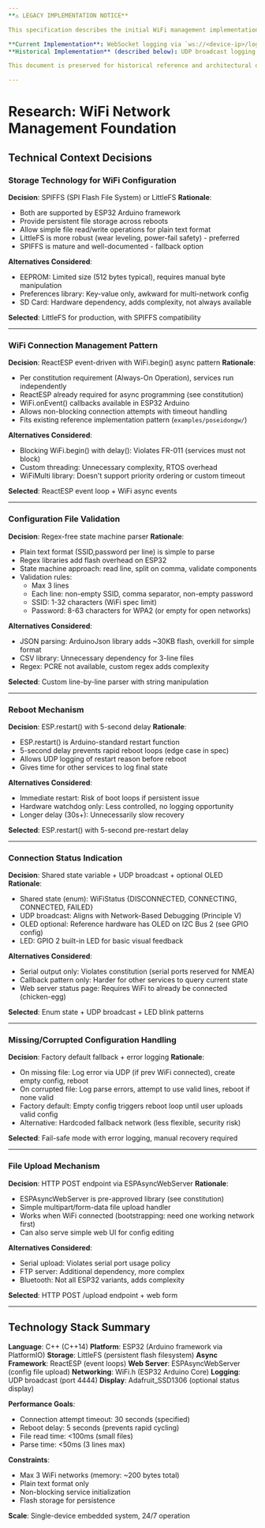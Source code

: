 ```yaml
---
**⚠️ LEGACY IMPLEMENTATION NOTICE**

This specification describes the initial WiFi management implementation which used UDP broadcast logging (port 4444). The system has since been migrated to WebSocket logging for improved reliability.

**Current Implementation**: WebSocket logging via `ws://<device-ip>/logs`
**Historical Implementation** (described below): UDP broadcast logging on port 4444

This document is preserved for historical reference and architectural decision context. For current logging setup, see [README.md](../../README.md) and [CLAUDE.md](../../CLAUDE.md).

---
```


# Research: WiFi Network Management Foundation

## Technical Context Decisions

### Storage Technology for WiFi Configuration
**Decision**: SPIFFS (SPI Flash File System) or LittleFS
**Rationale**:
- Both are supported by ESP32 Arduino framework
- Provide persistent file storage across reboots
- Allow simple file read/write operations for plain text format
- LittleFS is more robust (wear leveling, power-fail safety) - preferred
- SPIFFS is mature and well-documented - fallback option

**Alternatives Considered**:
- EEPROM: Limited size (512 bytes typical), requires manual byte manipulation
- Preferences library: Key-value only, awkward for multi-network config
- SD Card: Hardware dependency, adds complexity, not always available

**Selected**: LittleFS for production, with SPIFFS compatibility

---

### WiFi Connection Management Pattern
**Decision**: ReactESP event-driven with WiFi.begin() async pattern
**Rationale**:
- Per constitution requirement (Always-On Operation), services run independently
- ReactESP already required for async programming (see constitution)
- WiFi.onEvent() callbacks available in ESP32 Arduino
- Allows non-blocking connection attempts with timeout handling
- Fits existing reference implementation pattern (`examples/poseidongw/`)

**Alternatives Considered**:
- Blocking WiFi.begin() with delay(): Violates FR-011 (services must not block)
- Custom threading: Unnecessary complexity, RTOS overhead
- WiFiMulti library: Doesn't support priority ordering or custom timeout

**Selected**: ReactESP event loop + WiFi async events

---

### Configuration File Validation
**Decision**: Regex-free state machine parser
**Rationale**:
- Plain text format (SSID,password per line) is simple to parse
- Regex libraries add flash overhead on ESP32
- State machine approach: read line, split on comma, validate components
- Validation rules:
  - Max 3 lines
  - Each line: non-empty SSID, comma separator, non-empty password
  - SSID: 1-32 characters (WiFi spec limit)
  - Password: 8-63 characters for WPA2 (or empty for open networks)

**Alternatives Considered**:
- JSON parsing: ArduinoJson library adds ~30KB flash, overkill for simple format
- CSV library: Unnecessary dependency for 3-line files
- Regex: PCRE not available, custom regex adds complexity

**Selected**: Custom line-by-line parser with string manipulation

---

### Reboot Mechanism
**Decision**: ESP.restart() with 5-second delay
**Rationale**:
- ESP.restart() is Arduino-standard restart function
- 5-second delay prevents rapid reboot loops (edge case in spec)
- Allows UDP logging of restart reason before reboot
- Gives time for other services to log final state

**Alternatives Considered**:
- Immediate restart: Risk of boot loops if persistent issue
- Hardware watchdog only: Less controlled, no logging opportunity
- Longer delay (30s+): Unnecessarily slow recovery

**Selected**: ESP.restart() with 5-second pre-restart delay

---

### Connection Status Indication
**Decision**: Shared state variable + UDP broadcast + optional OLED
**Rationale**:
- Shared state (enum): WiFiStatus {DISCONNECTED, CONNECTING, CONNECTED, FAILED}
- UDP broadcast: Aligns with Network-Based Debugging (Principle V)
- OLED optional: Reference hardware has OLED on I2C Bus 2 (see GPIO config)
- LED: GPIO 2 built-in LED for basic visual feedback

**Alternatives Considered**:
- Serial output only: Violates constitution (serial ports reserved for NMEA)
- Callback pattern only: Harder for other services to query current state
- Web server status page: Requires WiFi to already be connected (chicken-egg)

**Selected**: Enum state + UDP broadcast + LED blink patterns

---

### Missing/Corrupted Configuration Handling
**Decision**: Factory default fallback + error logging
**Rationale**:
- On missing file: Log error via UDP (if prev WiFi connected), create empty config, reboot
- On corrupted file: Log parse errors, attempt to use valid lines, reboot if none valid
- Factory default: Empty config triggers reboot loop until user uploads valid config
- Alternative: Hardcoded fallback network (less flexible, security risk)

**Selected**: Fail-safe mode with error logging, manual recovery required

---

### File Upload Mechanism
**Decision**: HTTP POST endpoint via ESPAsyncWebServer
**Rationale**:
- ESPAsyncWebServer is pre-approved library (see constitution)
- Simple multipart/form-data file upload handler
- Works when WiFi connected (bootstrapping: need one working network first)
- Can also serve simple web UI for config editing

**Alternatives Considered**:
- Serial upload: Violates serial port usage policy
- FTP server: Additional dependency, more complex
- Bluetooth: Not all ESP32 variants, adds complexity

**Selected**: HTTP POST /upload endpoint + web form

---

## Technology Stack Summary

**Language**: C++ (C++14)
**Platform**: ESP32 (Arduino framework via PlatformIO)
**Storage**: LittleFS (persistent flash filesystem)
**Async Framework**: ReactESP (event loops)
**Web Server**: ESPAsyncWebServer (config file upload)
**Networking**: WiFi.h (ESP32 Arduino Core)
**Logging**: UDP broadcast (port 4444)
**Display**: Adafruit_SSD1306 (optional status display)

**Performance Goals**:
- Connection attempt timeout: 30 seconds (specified)
- Reboot delay: 5 seconds (prevents rapid cycling)
- File read time: <100ms (small files)
- Parse time: <50ms (3 lines max)

**Constraints**:
- Max 3 WiFi networks (memory: ~200 bytes total)
- Plain text format only
- Non-blocking service initialization
- Flash storage for persistence

**Scale**: Single-device embedded system, 24/7 operation
